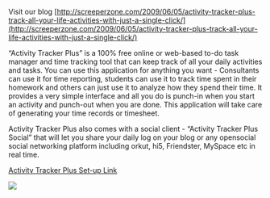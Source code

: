 Visit our blog [http://screeperzone.com/2009/06/05/activity-tracker-plus-track-all-your-life-activities-with-just-a-single-click/](http://screeperzone.com/2009/06/05/activity-tracker-plus-track-all-your-life-activities-with-just-a-single-click/)


“Activity Tracker Plus” is a 100% free online or web-based to-do task manager and time tracking tool that can keep track of all your daily activities and tasks. You can use this  application for anything you want - Consultants can use it for time reporting, students can use it to track time spent in their homework and others can just use it to analyze how they spend their time. It provides a very simple interface and all you do is punch-in when you start an activity and punch-out when you are done. This application will take care of generating your time records or timesheet.

Activity Tracker Plus also comes with a social client - “Activity Tracker Plus Social”  that will let you share your daily log on your blog or any opensocial social networking platform including orkut, hi5, Friendster, MySpace etc in real time.

[Activity Tracker Plus Set-up Link](http://screeperzone.com/atplus)


[![](http://www.screeperzone.com/static/atplus2.png)](http://screeperzone.com/atplus)


